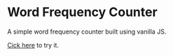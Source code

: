 # Word Frequency Counter
A simple word frequency counter built using vanilla JS.

<a href="https://word-frequency-app.herokuapp.com/" target="_blank">Cick here</a> to try it.

